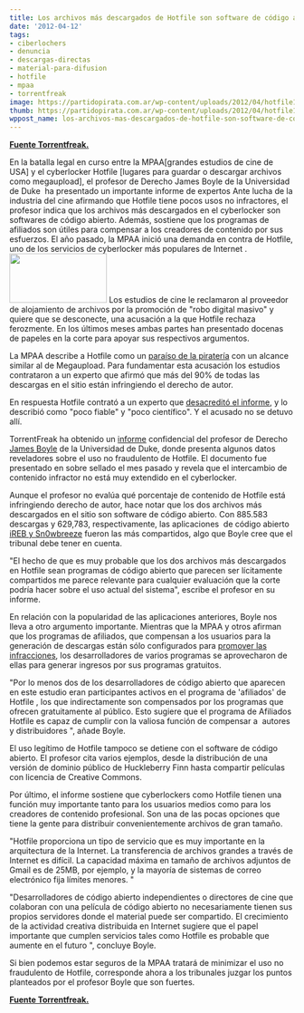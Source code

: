 ```yaml
---
title: Los archivos más descargados de Hotfile son software de código abierto
date: '2012-04-12'
tags:
- ciberlochers
- denuncia
- descargas-directas
- material-para-difusion
- hotfile
- mpaa
- torrentfreak
image: https://partidopirata.com.ar/wp-content/uploads/2012/04/hotfile1.jpg
thumb: https://partidopirata.com.ar/wp-content/uploads/2012/04/hotfile1-150x87.jpg
wppost_name: los-archivos-mas-descargados-de-hotfile-son-software-de-codigo-abierto
---
```


<strong><a href="https://torrentfreak.com/hotfiles-most-donwloaded-files-are-open-source-software-120411/" target="_blank">Fuente Torrentfreak.</a></strong>

En la batalla legal en curso entre la MPAA[grandes estudios de cine de USA] y el cyberlocker Hotfile [lugares para guardar o descargar archivos como megaupload], el profesor de Derecho James Boyle de la Universidad de Duke  ha presentado un importante informe de expertos Ante lucha de la industria del cine afirmando que Hotfile tiene pocos usos no infractores, el profesor indica que los archivos más descargados en el cyberlocker son softwares de código abierto. Además, sostiene que los programas de afiliados son útiles para compensar a los creadores de contenido por sus esfuerzos.
El año pasado, la MPAA inició una demanda en contra de Hotfile, uno de los servicios de cyberlocker más populares de Internet .
<a href="https://partidopirata.com.ar/wp-content/uploads/2012/04/hotfile1.jpg"><img class="alignright size-full wp-image-3914" title="hotfile1" src="https://partidopirata.com.ar/wp-content/uploads/2012/04/hotfile1.jpg" alt="" width="172" height="87" /></a>
Los estudios de cine le reclamaron al proveedor de alojamiento de archivos por la promoción de "robo digital masivo" y quiere que se desconecte, una acusación a la que Hotfile rechaza ferozmente. En los últimos meses ambas partes han presentado docenas de papeles en la corte para apoyar sus respectivos argumentos.

La MPAA describe a Hotfile como un <a href="http://torrentfreak.com/hotfile-as-bad-megaupload-mpaa-tells-court-120307/">paraíso de la piratería</a> con un alcance similar al de Megaupload. Para fundamentar esta acusación los estudios contrataron a un experto que afirmó que más del 90% de todas las descargas en el sitio están infringiendo el derecho de autor.

En respuesta Hotfile contrató a un experto que <a href="http://torrentfreak.com/hotfile-researcher-discredits-mpaa-funded-piracy-study-120328/">desacreditó el informe</a>, y lo describió como "poco fiable" y "poco científico". Y el acusado no se detuvo allí.

TorrentFreak ha obtenido un <a href="http://www.scribd.com/doc/88944463/88927396-Boyle-Hotfile">informe</a> confidencial del profesor de Derecho <a href="http://james-boyle.com/">James Boyle</a> de la Universidad de Duke, donde presenta algunos datos reveladores sobre el uso no fraudulento de Hotfile. El documento fue presentado en sobre sellado el mes pasado y revela que el intercambio de contenido infractor no está muy extendido en el cyberlocker.

Aunque el profesor no evalúa qué porcentaje de contenido de Hotfile está infringiendo derecho de autor, hace notar que los dos archivos más descargados en el sitio son software de código abierto. Con 885.583 descargas y 629,783, respectivamente, las aplicaciones  de código abierto  <a href="http://ih8sn0w.com/">iREB y Sn0wbreeze</a> fueron las más compartidos, algo que Boyle cree que el tribunal debe tener en cuenta.

"El hecho de que es muy probable que los dos archivos más descargados en Hotfile sean programas de código abierto que parecen ser lícitamente compartidos me parece relevante para cualquier evaluación que la corte podría hacer sobre el uso actual del sistema", escribe el profesor en su informe.

En relación con la popularidad de las aplicaciones anteriores, Boyle nos lleva a otro argumento importante. Mientras que la MPAA y otros afirman que los programas de afiliados, que compensan a los usuarios para la generación de descargas están sólo configurados para <a href="http://torrentfreak.com/mpaa-lashes-out-against-rogue-cyberlockers-111101/">promover las infracciones</a>, los desarrolladores de varios programas se aprovecharon de ellas para generar ingresos por sus programas gratuitos.

"Por lo menos dos de los desarrolladores de código abierto que aparecen en este estudio eran participantes activos en el programa de 'afiliados' de Hotfile , los que indirectamente son compensados ​​por los programas que ofrecen gratuitamente al público. Esto sugiere que el programa de Afiliados Hotfile es capaz de cumplir con la valiosa función de compensar a  autores y distribuidores ", añade Boyle.

El uso legítimo de Hotfile tampoco se detiene con el software de código abierto. El profesor cita varios ejemplos, desde la distribución de una versión de dominio público de Huckleberry Finn hasta compartir películas con licencia de Creative Commons.

Por último, el informe sostiene que cyberlockers como Hotfile tienen una función muy importante tanto para los usuarios medios como para los creadores de contenido profesional. Son una de las pocas opciones que tiene la gente para distribuir convenientemente archivos de gran tamaño.

"Hotfile proporciona un tipo de servicio que es muy importante en la arquitectura de la Internet. La transferencia de archivos grandes a través de Internet es difícil. La capacidad máxima en tamaño de archivos adjuntos de Gmail es de 25MB, por ejemplo, y la mayoría de sistemas de correo electrónico fija límites menores. "

"Desarrolladores de código abierto independientes o directores de cine que colaboran con una película de código abierto no necesariamente tienen sus propios servidores donde el material puede ser compartido. El crecimiento de la actividad creativa distribuida en Internet sugiere que el papel  importante que cumplen servicios tales como Hotfile es probable que aumente en el futuro ", concluye Boyle.

Si bien podemos estar seguros de la MPAA tratará de minimizar el uso no fraudulento de Hotfile, corresponde ahora a los tribunales juzgar los puntos planteados por el profesor Boyle que son fuertes.

<strong><a href="https://torrentfreak.com/hotfiles-most-donwloaded-files-are-open-source-software-120411/" target="_blank">Fuente Torrentfreak.</a></strong>
